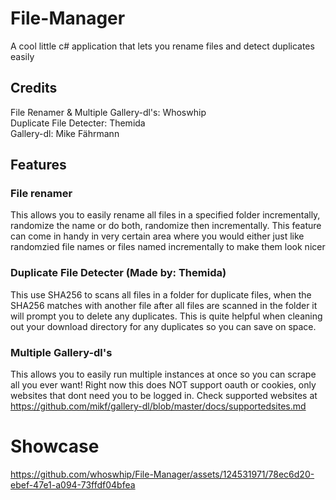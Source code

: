 # File-Manager
A cool little c# application that lets you rename files and detect duplicates easily 

## Credits
File Renamer & Multiple Gallery-dl's: Whoswhip
<br/>
Duplicate File Detecter: Themida
<br/>
Gallery-dl: Mike Fährmann

## Features
### File renamer
This allows you to easily rename all files in a specified folder incrementally, randomize the name or do both, randomize then incrementally.
This feature can come in handy in very certain area where you would either just like randomzied file names or files named incrementally to make them look nicer

### Duplicate File Detecter (Made by: Themida)
This use SHA256 to scans all files in a folder for duplicate files, when the SHA256 matches with another file after all files are scanned in the folder it will prompt you to delete any duplicates.
This is quite helpful when cleaning out your download directory for any duplicates so you can save on space.

### Multiple Gallery-dl's 
This allows you to easily run multiple instances at once so you can scrape all you ever want! 
Right now this does NOT support oauth or cookies, only websites that dont need you to be logged in.
Check supported websites at https://github.com/mikf/gallery-dl/blob/master/docs/supportedsites.md
# Showcase
https://github.com/whoswhip/File-Manager/assets/124531971/78ec6d20-ebef-47e1-a094-73ffdf04bfea


